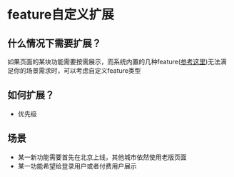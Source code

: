 
# feature自定义扩展

## 什么情况下需要扩展？

如果页面的某块功能需要按需展示，而系统内置的几种feature([参考这里](./feature-type.md))无法满足你的场景需求时，可以考虑自定义feature类型

## 如何扩展？


* 优先级

## 场景

* 某一新功能需要首先在北京上线，其他城市依然使用老版页面
* 某一功能希望给登录用户或者付费用户展示